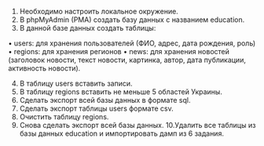 1. Необходимо настроить локальное окружение.
2. В phpMyAdmin (PMA) создать базу данных с названием
education.
3. В данной базе данных создать таблицы:

• users: для хранения пользователей (ФИО, адрес, дата
рождения, роль)
• regions: для хранения регионов
• news: для хранения новостей (заголовок новости, текст
новости, картинка, автор, дата публикации, активность
новости).

4. В таблицу users вставить записи.
5. В таблицу regions вставить не меньше 5 областей Украины.
6. Сделать экспорт всей базы данных в формате sql.
7. Сделать экспорт таблицы users формате csv.
8. Очистить таблицу regions.
9. Снова сделать экспорт всей базы данных.
10.Удалить все таблицы из базы данных education и
импортировать дамп из 6 задания.